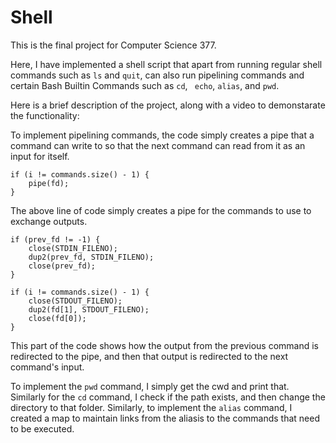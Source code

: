 # Shell

This is the final project for Computer Science 377. 

Here, I have implemented a shell script that apart from running regular shell commands such as ```ls``` and ```quit```, can also run pipelining commands and certain Bash Builtin Commands such as ```cd```, ``` echo```, ```alias```, and ```pwd```.

Here is a brief description of the project, along with a video to demonstarate the functionality:

To implement pipelining commands, the code simply creates a pipe that a command can write to so that the next command can read from it as an input for itself. 

```
if (i != commands.size() - 1) {
    pipe(fd);
}
```

The above line of code simply creates a pipe for the commands to use to exchange outputs. 

```
if (prev_fd != -1) {
    close(STDIN_FILENO);
    dup2(prev_fd, STDIN_FILENO);
    close(prev_fd);
} 

if (i != commands.size() - 1) {
    close(STDOUT_FILENO);
    dup2(fd[1], STDOUT_FILENO);
    close(fd[0]);
}
```

This part of the code shows how the output from the previous command is redirected to the pipe, and then that output is redirected to the next command's input. 


To implement the ```pwd``` command, I simply get the cwd and print that. Similarly for the ```cd``` command, I check if the path exists, and then change the directory to that folder. Similarly, to implement the ```alias``` command, I created a map to maintain links from the aliasis to the commands that need to be executed. 
